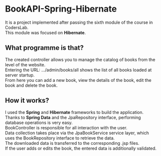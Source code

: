 # BookAPI-Spring-Hibernate
It is a project implemented after passing the sixth module of the course in CodersLab. \
This module was focused on __Hibernate__.
## What programme is that?
The created controller allows you to manage the catalog of books from the level of the website. \
Entering the URL: .../admin/books/all shows the list of all books loaded at server startup. \
From here you can add a new book, view the details of the book, edit the book and delete the book.
## How it works? 
I used the __Spring__ and __Hibernate__ frameworks to build the application. \
Thanks to __Spring Data__ and the JpaRepository interface, performing database operations is very easy. \
BookController is responsible for all interaction with the user. \
Data collection takes place via the JpaBookService service layer, which uses the BookRepository interface to retrieve the data. \
The downloaded data is transferred to the corresponding .jsp files. \
If the user adds or edits the book, the entered data is additionally validated.
